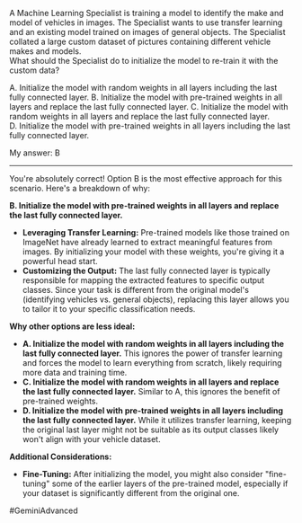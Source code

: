 A Machine Learning Specialist is training a model to identify the make and model of vehicles in images. The Specialist wants to use transfer learning and an existing model trained on images of general objects. The Specialist collated a large custom dataset of pictures containing different vehicle makes and models.  
What should the Specialist do to initialize the model to re-train it with the custom data?  

A. Initialize the model with random weights in all layers including the last fully connected layer.
B. Initialize the model with pre-trained weights in all layers and replace the last fully connected layer.
C. Initialize the model with random weights in all layers and replace the last fully connected layer.
D. Initialize the model with pre-trained weights in all layers including the last fully connected layer.

My answer: B

---

You're absolutely correct! Option B is the most effective approach for this scenario. Here's a breakdown of why:

**B. Initialize the model with pre-trained weights in all layers and replace the last fully connected layer.**

- **Leveraging Transfer Learning:** Pre-trained models like those trained on ImageNet have already learned to extract meaningful features from images. By initializing your model with these weights, you're giving it a powerful head start.
- **Customizing the Output:** The last fully connected layer is typically responsible for mapping the extracted features to specific output classes. Since your task is different from the original model's (identifying vehicles vs. general objects), replacing this layer allows you to tailor it to your specific classification needs.

**Why other options are less ideal:**

- **A. Initialize the model with random weights in all layers including the last fully connected layer.** This ignores the power of transfer learning and forces the model to learn everything from scratch, likely requiring more data and training time.
- **C. Initialize the model with random weights in all layers and replace the last fully connected layer.** Similar to A, this ignores the benefit of pre-trained weights.
- **D. Initialize the model with pre-trained weights in all layers including the last fully connected layer.** While it utilizes transfer learning, keeping the original last layer might not be suitable as its output classes likely won't align with your vehicle dataset.

**Additional Considerations:**

- **Fine-Tuning:** After initializing the model, you might also consider "fine-tuning" some of the earlier layers of the pre-trained model, especially if your dataset is significantly different from the original one.

#GeminiAdvanced 